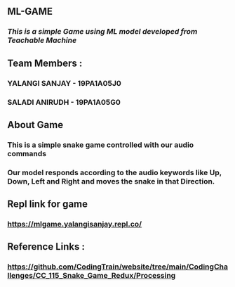 ## ML-GAME

### _This is a simple Game using ML model developed from **Teachable Machine**_

## Team Members :

### **YALANGI SANJAY - 19PA1A05J0**
### **SALADI ANIRUDH - 19PA1A05G0**

## About Game
### This is a simple snake game controlled with our audio commands
### Our model responds according to the audio keywords like **Up**, **Down**, **Left** and **Right** and moves the snake in that Direction.

## Repl link for game
### https://mlgame.yalangisanjay.repl.co/

## Reference Links :
### https://github.com/CodingTrain/website/tree/main/CodingChallenges/CC_115_Snake_Game_Redux/Processing
